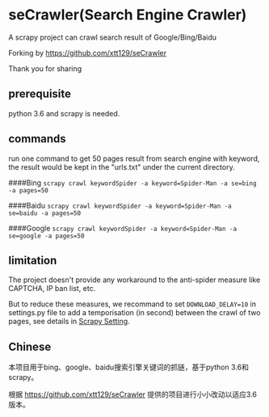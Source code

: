 # seCrawler(Search Engine Crawler)
A scrapy project can crawl search result of Google/Bing/Baidu

Forking by https://github.com/xtt129/seCrawler

Thank you for sharing

## prerequisite
python 3.6 and scrapy is needed.


## commands

run one command to get 50 pages result from search engine with keyword, the result would be kept in the "urls.txt" under the current directory.


####Bing
```scrapy crawl keywordSpider -a keyword=Spider-Man -a se=bing -a pages=50```

####Baidu
```scrapy crawl keywordSpider -a keyword=Spider-Man -a se=baidu -a pages=50```

####Google
```scrapy crawl keywordSpider -a keyword=Spider-Man -a se=google -a pages=50```

## limitation
The project doesn't provide any workaround to the anti-spider measure like CAPTCHA, IP ban list, etc. 

But to reduce these measures, we recommand to set ```DOWNLOAD_DELAY=10``` in settings.py file to add a temporisation (in second) between the crawl of two pages, see details in [Scrapy Setting](https://doc.scrapy.org/en/1.2/topics/settings.html#std:setting-DOWNLOAD_DELAY).

## Chinese
本项目用于bing、google、baidu搜索引擎关键词的抓链，基于python 3.6和scrapy。

根据 https://github.com/xtt129/seCrawler 提供的项目进行小小改动以适应3.6版本。
